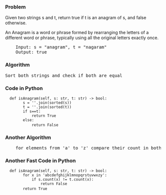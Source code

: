 <h3> Problem </h3>
Given two strings s and t, return true if t is an anagram of s, and false otherwise.

An Anagram is a word or phrase formed by rearranging the letters of a different word or phrase, typically using all the original letters exactly once.

<pre>
    Input: s = "anagram", t = "nagaram"
    Output: true
</pre>

<h3> Algorithm </h3>
<pre>
Sort both strings and check if both are equal
</pre>

<h3> Code in Python </h3>

<pre><code>  def isAnagram(self, s: str, t: str) -> bool:
        s = ''.join(sorted(s))
        t = ''.join(sorted(t))
        if s==t:
            return True
        else:
            return False </code> </pre>

<h3> Another Algorithm </h3>
<pre>
    for elements from 'a' to 'z' compare their count in both strings and return True if equal
</pre>

<h3> Another Fast Code in Python </h3>

<pre><code>  def isAnagram(self, s: str, t: str) -> bool:
        for x in 'abcdefghijklmnopqrstuvwxzy':
            if s.count(x) != t.count(x):
                return False
        return True </code> </pre>
